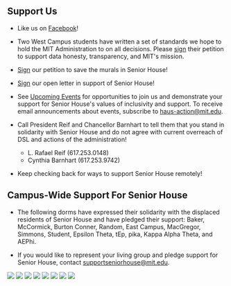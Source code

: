 ## Support Us

* Like us on [Facebook](https://www.facebook.com/saveseniorhouse/)!

* Two West Campus students have written a set of standards we hope to hold the MIT Administration to on all decisions. Please [sign](https://docs.google.com/forms/d/e/1FAIpQLSfUcmk5kcDWxBNwI1VAvGV7Hut2dJTF-Xi28_Ra3rBt-ubi3w/viewform) their petition to support data honesty, transparency, and MIT's mission.

* [Sign](https://docs.google.com/forms/d/e/1FAIpQLSc2PnruqaJ4c2OQ9XaRLVR_nTlI0Om_MQlv9yWUzhEu65-Zwg/viewform) our petition to save the murals in Senior House!

* [Sign](https://docs.google.com/forms/d/e/1FAIpQLSeyNJ7wu5Fudw9Tvc6XLpA4qi2kZPMu3RMm7lcwyzlSTPvqMg/viewform) our open letter in support of Senior House!

* See [Upcoming Events](http://saveseniorhouse.mit.edu/events.html) for opportunities to join us and demonstrate your support for Senior House's values of inclusivity and support. To receive email announcements about events, subscribe to haus-action@mit.edu. 

* Call President Reif and Chancellor Barnhart to tell them that you stand in solidarity with Senior House and do not agree with current overreach of DSL and actions of the administration!
    * L. Rafael Reif (617.253.0148) 
    * Cynthia Barnhart (617.253.9742)

* Keep checking back for ways to support Senior House remotely!

## Campus-Wide Support For Senior House

* The following dorms have expressed their solidarity with the displaced residents of Senior House and have pledged their support: Baker, McCormick, Burton Conner, Random, East Campus, MacGregor, Simmons, Student, Epsilon Theta, tEp, pika, Kappa Alpha Theta, and AEPhi.

* If you would like to represent your living group and pledge support for Senior House, contact supportseniorhouse@mit.edu.   

<div class="photos">

<img class = "custom-pic" src="https://raw.githubusercontent.com/save-senior-house/save-senior-house.github.io/master/assets/images/et.JPG">

<img class = "custom-pic" src="https://raw.githubusercontent.com/save-senior-house/save-senior-house.github.io/master/assets/images/ec.JPG">

<img  class = "custom-pic" src="https://raw.githubusercontent.com/save-senior-house/save-senior-house.github.io/master/assets/images/bc.JPG">

<img class = "custom-pic" src="https://raw.githubusercontent.com/save-senior-house/save-senior-house.github.io/master/assets/images/macg1.JPG">

<img class = "custom-pic" src="https://raw.githubusercontent.com/save-senior-house/save-senior-house.github.io/master/assets/images/student.JPG">

<img class = "custom-pic" src="https://raw.githubusercontent.com/save-senior-house/save-senior-house.github.io/master/assets/images/random.JPG">

<img class = "custom-pic" src="https://raw.githubusercontent.com/save-senior-house/save-senior-house.github.io/master/assets/images/simmons.JPG">

<img class = "custom-pic" src="https://raw.githubusercontent.com/save-senior-house/save-senior-house.github.io/master/assets/images/mcc.jpg">

</div>



